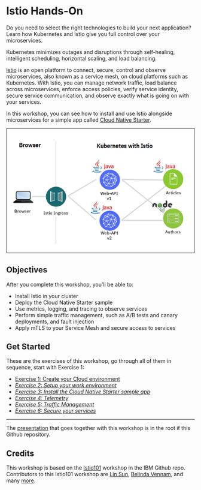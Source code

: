 # Istio Hands-On

Do you need to select the right technologies to build your next application? Learn how Kubernetes and Istio give you full control over your microservices. 

Kubernetes minimizes outages and disruptions through self-healing, intelligent scheduling, horizontal scaling, and load balancing. 

[Istio](https://www.ibm.com/cloud/info/istio) is an open platform to connect, secure, control and observe microservices, also known as a service mesh, on cloud platforms such as Kubernetes. With Istio, you can manage network traffic, load balance across microservices, enforce access policies, verify service identity, secure service communication, and observe exactly what is going on with your services.

In this workshop, you can see how to install and use Istio alongside microservices for a simple app called [Cloud Native Starter](https://github.com/IBM/cloud-native-starter). 

![architecture](images/cloudnativestarter-architecture.png)

## Objectives

After you complete this workshop, you'll be able to:
- Install Istio in your cluster
- Deploy the Cloud Native Starter sample
- Use metrics, logging, and tracing to observe services
- Perform simple traffic management, such as A/B tests and canary deployments, and fault injection
- Apply mTLS to your Service Mesh and secure access to services


## Get Started

These are the exercises of this workshop, go through all of them in sequence, start with Exercise 1:

- [Exercise 1: Create your Cloud environment](workshop/exercise1.md)
- [*Exercise 2: Setup your work environment*](workshop/exercise2.md)
- [*Exercise 3: Install the Cloud Native Starter sample app*](workshop/exercise3.md)
- [*Exercise 4: Telemetry*](workshop/exercise4.md)
- [*Exercise 5: Traffic Management*](workshop/exercise5.md)
- [*Exercise 6: Secure your services*](workshop/exercise6.md)

---

The [presentation](Istio-Hands-On.pdf) that goes together with this workshop is in the root if this Github repository.

## Credits

This workshop is based on the [Istio101](https://github.com/IBM/istio101) workshop in the IBM Github repo.
Contributors to this Istio101 workshop are [Lin Sun](https://github.com/linsun), [Belinda Vennam](https://github.com/beemarie), and many [more](https://github.com/IBM/istio101/graphs/contributors).